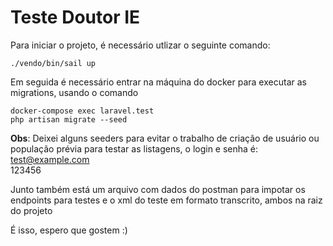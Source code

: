 # Teste Doutor IE

Para iniciar o projeto, é necessário utlizar o seguinte comando:
```console
./vendo/bin/sail up
```

Em seguida é necessário entrar na máquina do docker para executar as migrations, usando o comando
```console
docker-compose exec laravel.test
php artisan migrate --seed
```

**Obs**:
Deixei alguns seeders para evitar o trabalho de criação de usuário ou população prévia para testar as listagens, o login e senha é: <br/>
test@example.com <br/>
123456

Junto também está um arquivo com dados do postman para impotar os endpoints para testes e o xml do teste em formato transcrito, ambos na raiz do projeto

É isso, espero que gostem :)
